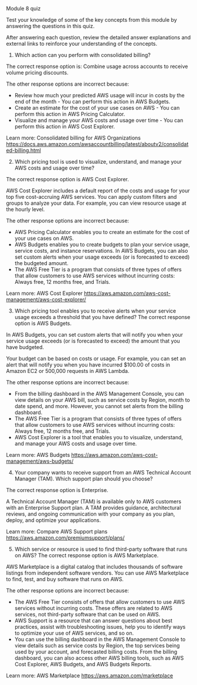 Module 8 quiz

Test your knowledge of some of the key concepts from this module by answering the questions in this quiz.

After answering each question, review the detailed answer explanations and external links to reinforce your understanding of the concepts.


1) Which action can you perform with consolidated billing?

The correct response option is: Combine usage across accounts to receive volume pricing discounts.
 
The other response options are incorrect because:
- Review how much your predicted AWS usage will incur in costs by the end of the month - You can perform this action in AWS Budgets.
- Create an estimate for the cost of your use cases on AWS - You can perform this action in AWS Pricing Calculator.
- Visualize and manage your AWS costs and usage over time - You can perform this action in AWS Cost Explorer.

Learn more:
Consolidated billing for AWS Organizations
https://docs.aws.amazon.com/awsaccountbilling/latest/aboutv2/consolidated-billing.html


2) Which pricing tool is used to visualize, understand, and manage your AWS costs and usage over time? 

The correct response option is AWS Cost Explorer.
 
AWS Cost Explorer includes a default report of the costs and usage for your top five cost-accruing AWS services. You can apply custom filters and groups to analyze your data. For example, you can view resource usage at the hourly level.
 
The other response options are incorrect because:
- AWS Pricing Calculator enables you to create an estimate for the cost of your use cases on AWS.
- AWS Budgets enables you to create budgets to plan your service usage, service costs, and instance reservations. In AWS Budgets, you can also set custom alerts when your usage exceeds (or is forecasted to exceed) the budgeted amount.
- The AWS Free Tier is a program that consists of three types of offers that allow customers to use AWS services without incurring costs: Always free, 12 months free, and Trials.

Learn more:
AWS Cost Explorer
https://aws.amazon.com/aws-cost-management/aws-cost-explorer/

3) Which pricing tool enables you to receive alerts when your service usage exceeds a threshold that you have defined?
The correct response option is AWS Budgets.
 
In AWS Budgets, you can set custom alerts that will notify you when your service usage exceeds (or is forecasted to exceed) the amount that you have budgeted.
 
Your budget can be based on costs or usage. For example, you can set an alert that will notify you when you have incurred $100.00 of costs in Amazon EC2 or 500,000 requests in AWS Lambda.
 
The other response options are incorrect because:
- From the billing dashboard in the AWS Management Console, you can view details on your AWS bill, such as service costs by Region, month to date spend, and more. However, you cannot set alerts from the billing dashboard.
- The AWS Free Tier is a program that consists of three types of offers that allow customers to use AWS services without incurring costs: Always free, 12 months free, and Trials.
- AWS Cost Explorer is a tool that enables you to visualize, understand, and manage your AWS costs and usage over time.

Learn more:
AWS Budgets
https://aws.amazon.com/aws-cost-management/aws-budgets/


4) Your company wants to receive support from an AWS Technical Account Manager (TAM). Which support plan should you choose?

The correct response option is Enterprise.
 
A Technical Account Manager (TAM) is available only to AWS customers with an Enterprise Support plan. A TAM provides guidance, architectural reviews, and ongoing communication with your company as you plan, deploy, and optimize your applications.

Learn more:
Compare AWS Support plans
https://aws.amazon.com/premiumsupport/plans/

5) Which service or resource is used to find third-party software that runs on AWS?
The correct response option is AWS Marketplace.
 
AWS Marketplace is a digital catalog that includes thousands of software listings from independent software vendors. You can use AWS Marketplace to find, test, and buy software that runs on AWS.
 
The other response options are incorrect because:
- The AWS Free Tier consists of offers that allow customers to use AWS services without incurring costs. These offers are related to AWS services, not third-party software that can be used on AWS.
- AWS Support is a resource that can answer questions about best practices, assist with troubleshooting issues, help you to identify ways to optimize your use of AWS services, and so on.
- You can use the billing dashboard in the AWS Management Console to view details such as service costs by Region, the top services being used by your account, and forecasted billing costs. From the billing dashboard, you can also access other AWS billing tools, such as AWS Cost Explorer, AWS Budgets, and AWS Budgets Reports.

Learn more:
AWS Marketplace
https://aws.amazon.com/marketplace
